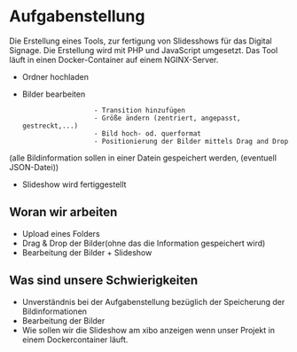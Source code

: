 # Aufgabenstellung
Die Erstellung eines Tools, zur fertigung von Slidesshows für das Digital Signage. Die Erstellung wird mit PHP und JavaScript umgesetzt. Das Tool läuft in einen Docker-Container auf  einem NGINX-Server.
* Ordner hochladen
* Bilder bearbeiten     

                        - Transition hinzufügen
                        - Größe ändern (zentriert, angepasst, gestreckt,...)
                        - Bild hoch- od. querformat
                        - Positionierung der Bilder mittels Drag and Drop
(alle Bildinformation sollen in einer Datein gespeichert werden, (eventuell JSON-Datei))                        
* Slideshow wird fertiggestellt
  
## Woran wir arbeiten
* Upload eines Folders
* Drag & Drop der Bilder(ohne das die Information gespeichert wird)
* Bearbeitung der Bilder + Slideshow

## Was sind unsere Schwierigkeiten
* Unverständnis bei der Aufgabenstellung bezüglich der Speicherung der Bildinformationen
* Bearbeitung der Bilder
* Wie sollen wir die Slideshow am xibo anzeigen wenn unser Projekt in einem Dockercontainer läuft.
